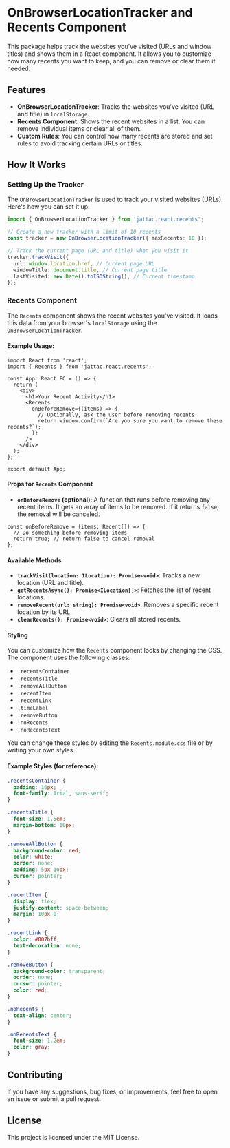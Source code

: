 # OnBrowserLocationTracker and Recents Component

This package helps track the websites you've visited (URLs and window titles) and shows them in a React component. It allows you to customize how many recents you want to keep, and you can remove or clear them if needed.

## Features

- **OnBrowserLocationTracker**: Tracks the websites you've visited (URL and title) in `localStorage`.
- **Recents Component**: Shows the recent websites in a list. You can remove individual items or clear all of them.
- **Custom Rules**: You can control how many recents are stored and set rules to avoid tracking certain URLs or titles.

## How It Works

### Setting Up the Tracker

The `OnBrowserLocationTracker` is used to track your visited websites (URLs). Here's how you can set it up:

```ts
import { OnBrowserLocationTracker } from 'jattac.react.recents';

// Create a new tracker with a limit of 10 recents
const tracker = new OnBrowserLocationTracker({ maxRecents: 10 });

// Track the current page (URL and title) when you visit it
tracker.trackVisit({
  url: window.location.href, // Current page URL
  windowTitle: document.title, // Current page title
  lastVisited: new Date().toISOString(), // Current timestamp
});
```

### Recents Component

The `Recents` component shows the recent websites you've visited. It loads this data from your browser's `localStorage` using the `OnBrowserLocationTracker`.

#### Example Usage:

```tsx
import React from 'react';
import { Recents } from 'jattac.react.recents';

const App: React.FC = () => {
  return (
    <div>
      <h1>Your Recent Activity</h1>
      <Recents
        onBeforeRemove={(items) => {
          // Optionally, ask the user before removing recents
          return window.confirm(`Are you sure you want to remove these recents?`);
        }}
      />
    </div>
  );
};

export default App;
```

#### Props for `Recents` Component

- **`onBeforeRemove` (optional)**: A function that runs before removing any recent items. It gets an array of items to be removed. If it returns `false`, the removal will be canceled.

```tsx
const onBeforeRemove = (items: Recent[]) => {
  // Do something before removing items
  return true; // return false to cancel removal
};
```

#### Available Methods

- **`trackVisit(location: ILocation): Promise<void>`**: Tracks a new location (URL and title).
- **`getRecentsAsync(): Promise<ILocation[]>`**: Fetches the list of recent locations.
- **`removeRecent(url: string): Promise<void>`**: Removes a specific recent location by its URL.
- **`clearRecents(): Promise<void>`**: Clears all stored recents.

#### Styling

You can customize how the `Recents` component looks by changing the CSS. The component uses the following classes:

- `.recentsContainer`
- `.recentsTitle`
- `.removeAllButton`
- `.recentItem`
- `.recentLink`
- `.timeLabel`
- `.removeButton`
- `.noRecents`
- `.noRecentsText`

You can change these styles by editing the `Recents.module.css` file or by writing your own styles.

#### Example Styles (for reference):

```css
.recentsContainer {
  padding: 16px;
  font-family: Arial, sans-serif;
}

.recentsTitle {
  font-size: 1.5em;
  margin-bottom: 10px;
}

.removeAllButton {
  background-color: red;
  color: white;
  border: none;
  padding: 5px 10px;
  cursor: pointer;
}

.recentItem {
  display: flex;
  justify-content: space-between;
  margin: 10px 0;
}

.recentLink {
  color: #007bff;
  text-decoration: none;
}

.removeButton {
  background-color: transparent;
  border: none;
  cursor: pointer;
  color: red;
}

.noRecents {
  text-align: center;
}

.noRecentsText {
  font-size: 1.2em;
  color: gray;
}
```

## Contributing

If you have any suggestions, bug fixes, or improvements, feel free to open an issue or submit a pull request.

## License

This project is licensed under the MIT License.
